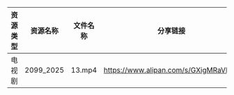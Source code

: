 | 资源类型 | 资源名称      | 文件名称   | 分享链接                                 | 更新时间                |
| ---- | --------- | ------ | ------------------------------------ | ------------------- |
| 电视剧  | 2099_2025 | 13.mp4 | https://www.alipan.com/s/GXigMRaVR89 | 2025-05-21 16:05:05 |
